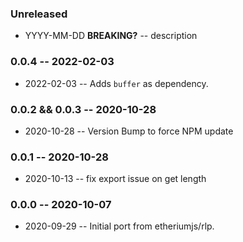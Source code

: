 ### Unreleased

- YYYY-MM-DD **BREAKING?** -- description

### 0.0.4 -- 2022-02-03

- 2022-02-03 -- Adds `buffer` as dependency.

### 0.0.2 && 0.0.3 -- 2020-10-28

- 2020-10-28 -- Version Bump to force NPM update

### 0.0.1 -- 2020-10-28

- 2020-10-13 -- fix export issue on get length

### 0.0.0 -- 2020-10-07

- 2020-09-29 -- Initial port from etheriumjs/rlp.
